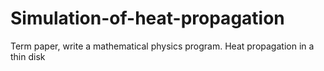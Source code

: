 # Simulation-of-heat-propagation
Term paper, write a mathematical physics program. Heat propagation in a thin disk
